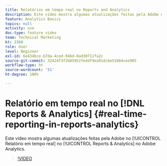```yaml
---
title: Relatórios em tempo real no Reports and Analytics
description: Este vídeo mostra algumas atualizações feitas pela Adobe no Relatório em tempo real no Reports & Analytics no Adobe Analytics.
feature: Analytics Basics
topics: null
activity: use
doc-type: feature video
team: Technical Marketing
kt: 2360
role: User
level: Beginner
exl-id: 6e434bce-b7da-4ced-94bd-0ad30711fa2c
source-git-commit: 32424f3f2b05952fe4df9ea91dcbe51684cee905
workflow-type: ht
source-wordcount: '51'
ht-degree: 100%

---
```


# Relatório em tempo real no [!DNL Reports & Analytics] {#real-time-reporting-in-reports-analytics}

Este vídeo mostra algumas atualizações feitas pela Adobe no [!UICONTROL Relatório em tempo real] no [!UICONTROL Reports &amp; Analytics] no Adobe Analytics.

>[!VIDEO](https://video.tv.adobe.com/v/25454/?quality=12)
